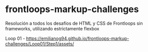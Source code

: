 # frontloops-markup-challenges
Resolución a todos los desafíos de HTML y CSS de Frontloops sin frameworks, utilizando estrictamente flexbox

Loop 01 - https://emilianog94.github.io/frontloops-markup-challenges/Loop01/Step1/assets/
